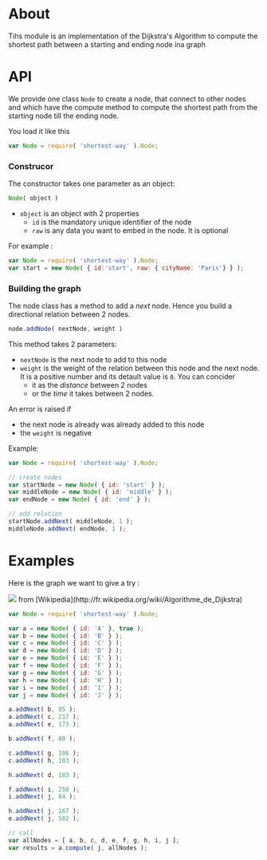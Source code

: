 # About

Tihs module is an implementation of the Dijkstra's Algorithm to compute the shortest path
between a starting and ending node ina graph

# API

We provide one class <code>Node</code> to create a node, that connect to other nodes and which have the compute method
to compute the shortest path from the starting node till the ending node.

You load it like this

```javascript
var Node = require( 'shortest-way' ).Node;
```

### Construcor

The constructor takes one parameter as an object:

```javascript
Node( object )
```

* <code>object</code> is an object with 2 properties
  * <code>id</code> is the mandatory unique identifier of the node
  * <code>raw</code> is any data you want to embed in the node. It is optional

For example :

```javascript
var Node = require( 'shortest-way' ).Node;
var start = new Node( { id:'start', raw: { cityName: 'Paris'} } );
```

### Building the graph

The node class has a method to add a <em>next</em> node. Hence you build a directional relation between 2 nodes.

```javascript
node.addNode( nextNode, weight )
```

This method takes 2 parameters:
* <code>nextNode</code> is the next node to add to this node
* <code>weight</code> is the weight of the relation between this node and the next node. It is 
a positive number and its detault value is <code>0</code>. You can concider 
  * it as the <em>distance</em> between 2 nodes
  * or the <em>time</em> it takes between 2 nodes.
  
An error is raised if
* the next node is already was already added to this node
* the <code>weight</code> is negative

Example:

```javascript
var Node = require( 'shortest-way' ).Node;

// create nodes
var startNode = new Node( { id: 'start' } );		
var middleNode = new Node( { id: 'middle' } );		
var endNode = new Node( { id: 'end' } );		

// add relation
startNode.addNext( middleNode, 1 );
middleNode.addNext( endNode, 1 );
```

# Examples

Here is the graph we want to give a try :

<img src='http://91.68.209.8/bmi/upload.wikimedia.org/wikipedia/commons/thumb/2/29/DijkstraBis01.svg/350px-DijkstraBis01.svg.png'>
from [Wikipedia](http://fr.wikipedia.org/wiki/Algorithme_de_Dijkstra)



```javascript
var Node = require( 'shortest-way' ).Node;

var a = new Node( { id: 'A' }, true );		
var b = new Node( { id: 'B' } );
var c = new Node( { id: 'C' } );
var d = new Node( { id: 'D' } );
var e = new Node( { id: 'E' } );
var f = new Node( { id: 'F' } );
var g = new Node( { id: 'G' } );
var h = new Node( { id: 'H' } );
var i = new Node( { id: 'I' } );
var j = new Node( { id: 'J' } );

a.addNext( b, 85 );
a.addNext( c, 217 );
a.addNext( e, 173 );

b.addNext( f, 80 );

c.addNext( g, 186 );
c.addNext( h, 103 );

h.addNext( d, 183 );

f.addNext( i, 250 );
i.addNext( j, 84 );

h.addNext( j, 167 );
e.addNext( j, 502 );

// call
var allNodes = [ a, b, c, d, e, f, g, h, i, j ];
var results = a.compute( j, allNodes );

```

